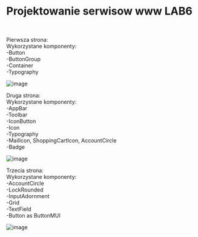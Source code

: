 # Projektowanie serwisow www LAB6
<br>

Pierwsza strona:
<br>
Wykorzystane komponenty:
<br>
-Button
<br>
-ButtonGroup
<br>
-Container
<br>
-Typography
<br>

![image](https://user-images.githubusercontent.com/56955430/150000734-e1cd93ea-9f6e-44e4-b948-cb71a58cd940.png)
<br>

Druga strona:
<br>
Wykorzystane komponenty:
<br>
-AppBar
<br>
-Toolbar
<br>
-IconButton
<br>
-Icon
<br>
-Typography
<br>
-MailIcon, ShoppingCartIcon, AccountCircle
<br>
-Badge
<br>

![image](https://user-images.githubusercontent.com/56955430/150000839-0fe19b41-f08e-4e57-907d-89281f616b3b.png)
<br>

Trzecia strona:
<br>
Wykorzystane komponenty:
<br>
-AccountCircle
<br>
-LockRounded
<br>
-InputAdornment
<br>
-Grid
<br>
-TextField
<br>
-Button as ButtonMUI
<br>


![image](https://user-images.githubusercontent.com/56955430/150001444-30743cc0-74ab-4b92-9ad5-719dcb5507b4.png)